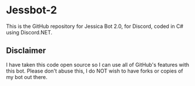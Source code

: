 # Jessbot-2
This is the GitHub repository for Jessica Bot 2.0, for Discord, coded in C# using Discord.NET.

## Disclaimer
I have taken this code open source so I can use all of GitHub's features with this bot. Please don't abuse this, I do NOT wish to have forks or copies of my bot out there.

